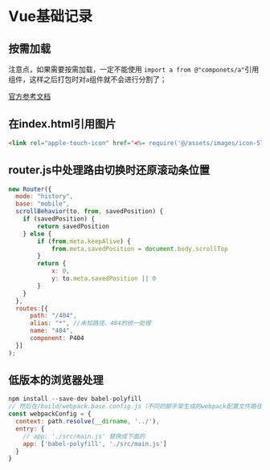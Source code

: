 # Vue基础记录

## 按需加载
注意点，如果需要按需加载，一定不能使用 `import a from @"componets/a"`引用组件，这样之后打包时对`a`组件就不会进行分割了；

[官方参考文档](https://router.vuejs.org/zh/guide/advanced/lazy-loading.html)

## 在index.html引用图片
``` html
<link rel="apple-touch-icon" href="<%= require('@/assets/images/icon-57.png') %>" />
```

## router.js中处理路由切换时还原滚动条位置
``` javascript
new Router({
  mode: "history",
  base: "mobile",
  scrollBehavior(to, from, savedPosition) {
    if (savedPosition) {
        return savedPosition
    } else {
        if (from.meta.keepAlive) {
            from.meta.savedPosition = document.body.scrollTop
        }
        return {
            x: 0,
            y: to.meta.savedPosition || 0
        }
    }
  },
  routes:[{
      path: "/404",
      alias: "*", //未知路径、404的统一处理
      name: "404",
      component: P404
  }]
);
```

## 低版本的浏览器处理
``` javascript
npm install --save-dev babel-polyfill  
// 然后在/build/webpack.base.config.js（不同的脚手架生成的webpack配置文件路径和名称可能不一致）
const webpackConfig = {
  context: path.resolve(__dirname, '../'),
  entry: {
    // app: './src/main.js' 替换成下面的
    app: ['babel-polyfill', './src/main.js']
  }
}
```